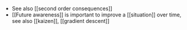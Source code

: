 - See also [[second order consequences]]
- [[Future awareness]] is important to improve a [[situation]] over time, see also [[kaizen]], [[gradient descent]]
